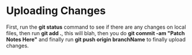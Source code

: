 # Uploading Changes

First, run the **git status** command to see if there are any changes on local files, then run **git add .**, this will blah, then you do **git commit -am "Patch Notes Here"** and finally run **git push origin branchName** to finally upload changes.
